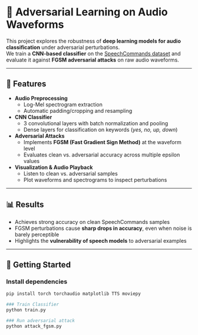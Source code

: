 # 🎵 Adversarial Learning on Audio Waveforms

This project explores the robustness of **deep learning models for audio classification** under adversarial perturbations.  
We train a **CNN-based classifier** on the [SpeechCommands dataset](https://arxiv.org/abs/1804.03209) and evaluate it against **FGSM adversarial attacks** on raw audio waveforms.

---

## 🔑 Features
- **Audio Preprocessing**
  - Log-Mel spectrogram extraction  
  - Automatic padding/cropping and resampling  
- **CNN Classifier**
  - 3 convolutional layers with batch normalization and pooling  
  - Dense layers for classification on keywords (*yes, no, up, down*)  
- **Adversarial Attacks**
  - Implements **FGSM (Fast Gradient Sign Method)** at the waveform level  
  - Evaluates clean vs. adversarial accuracy across multiple epsilon values  
- **Visualization & Audio Playback**
  - Listen to clean vs. adversarial samples  
  - Plot waveforms and spectrograms to inspect perturbations  

---

## 📊 Results
- Achieves strong accuracy on clean SpeechCommands samples  
- FGSM perturbations cause **sharp drops in accuracy**, even when noise is barely perceptible  
- Highlights the **vulnerability of speech models** to adversarial examples  

---

## 🚀 Getting Started

### Install dependencies
```bash
pip install torch torchaudio matplotlib TTS moviepy

### Train Classifier
python train.py

### Run adversarial attack
python attack_fgsm.py


